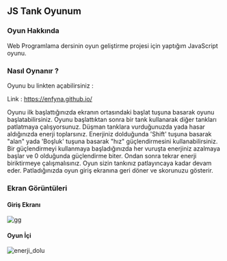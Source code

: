 ## JS Tank Oyunum

### Oyun Hakkında

Web Programlama dersinin oyun geliştirme projesi için yaptığım JavaScript oyunu.

### Nasıl Oynanır ?

Oyunu bu linkten açabilirsiniz :  

Link : https://enfyna.github.io/

Oyunu ilk başlattığınızda ekranın ortasındaki başlat tuşuna basarak oyunu başlatabilirsiniz. Oyunu başlattıktan sonra bir tank kullanarak diğer tankları patlatmaya çalışyorsunuz. Düşman tanklara vurduğunuzda yada hasar aldığınızda enerji toplarsınız. Enerjiniz dolduğunda 'Shift' tuşuna basarak "alan" yada 'Boşluk' tuşuna basarak "hız" güçlendirmesini kullanabilirsiniz. Bir güçlendirmeyi kullanmaya başladığınızda her vuruşta enerjiniz azalmaya başlar ve 0 olduğunda güçlendirme biter. Ondan sonra tekrar enerji biriktirmeye çalışmalısınız. Oyun sizin tankınız patlayıncaya kadar devam eder. Patladığınızda oyun giriş ekranına geri döner ve skorunuzu gösterir. 

### Ekran Görüntüleri

#### Giriş Ekranı
![gg](https://github.com/enfyna/enfyna.github.io/assets/91965312/b68c12f8-c8d7-4fee-81dc-c931e30e7ee6)

#### Oyun İçi 
![enerji_dolu](https://github.com/enfyna/enfyna.github.io/assets/91965312/fe8191c0-cc74-4e23-9812-7bfc0595374a)
